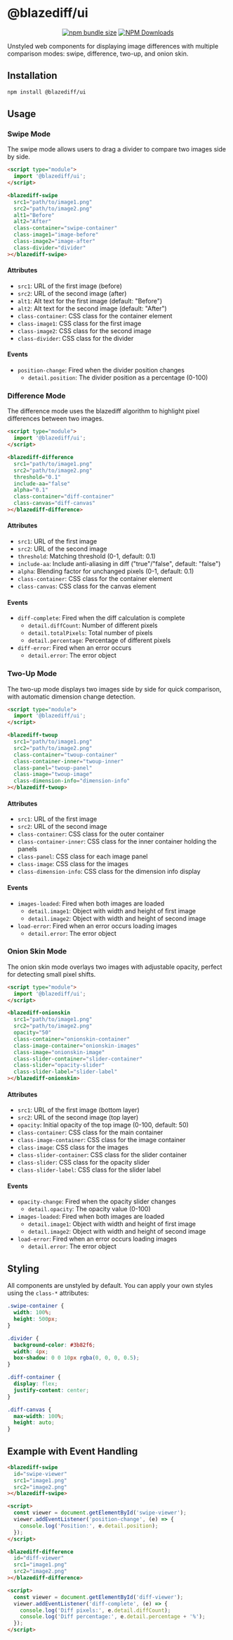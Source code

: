 # @blazediff/ui

<div align="center">

[![npm bundle size](https://img.shields.io/bundlephobia/min/%40blazediff%2Fui)](https://www.npmjs.com/package/@blazediff/ui)
[![NPM Downloads](https://img.shields.io/npm/dy/%40blazediff%2Fui)](https://www.npmjs.com/package/@blazediff/ui)

</div>


Unstyled web components for displaying image differences with multiple comparison modes: swipe, difference, two-up, and onion skin.

## Installation

```bash
npm install @blazediff/ui
```

## Usage

### Swipe Mode

The swipe mode allows users to drag a divider to compare two images side by side.

```html
<script type="module">
  import '@blazediff/ui';
</script>

<blazediff-swipe
  src1="path/to/image1.png"
  src2="path/to/image2.png"
  alt1="Before"
  alt2="After"
  class-container="swipe-container"
  class-image1="image-before"
  class-image2="image-after"
  class-divider="divider"
></blazediff-swipe>
```

#### Attributes

- `src1`: URL of the first image (before)
- `src2`: URL of the second image (after)
- `alt1`: Alt text for the first image (default: "Before")
- `alt2`: Alt text for the second image (default: "After")
- `class-container`: CSS class for the container element
- `class-image1`: CSS class for the first image
- `class-image2`: CSS class for the second image
- `class-divider`: CSS class for the divider

#### Events

- `position-change`: Fired when the divider position changes
  - `detail.position`: The divider position as a percentage (0-100)

### Difference Mode

The difference mode uses the blazediff algorithm to highlight pixel differences between two images.

```html
<script type="module">
  import '@blazediff/ui';
</script>

<blazediff-difference
  src1="path/to/image1.png"
  src2="path/to/image2.png"
  threshold="0.1"
  include-aa="false"
  alpha="0.1"
  class-container="diff-container"
  class-canvas="diff-canvas"
></blazediff-difference>
```

#### Attributes

- `src1`: URL of the first image
- `src2`: URL of the second image
- `threshold`: Matching threshold (0-1, default: 0.1)
- `include-aa`: Include anti-aliasing in diff ("true"/"false", default: "false")
- `alpha`: Blending factor for unchanged pixels (0-1, default: 0.1)
- `class-container`: CSS class for the container element
- `class-canvas`: CSS class for the canvas element

#### Events

- `diff-complete`: Fired when the diff calculation is complete
  - `detail.diffCount`: Number of different pixels
  - `detail.totalPixels`: Total number of pixels
  - `detail.percentage`: Percentage of different pixels
- `diff-error`: Fired when an error occurs
  - `detail.error`: The error object

### Two-Up Mode

The two-up mode displays two images side by side for quick comparison, with automatic dimension change detection.

```html
<script type="module">
  import '@blazediff/ui';
</script>

<blazediff-twoup
  src1="path/to/image1.png"
  src2="path/to/image2.png"
  class-container="twoup-container"
  class-container-inner="twoup-inner"
  class-panel="twoup-panel"
  class-image="twoup-image"
  class-dimension-info="dimension-info"
></blazediff-twoup>
```

#### Attributes

- `src1`: URL of the first image
- `src2`: URL of the second image
- `class-container`: CSS class for the outer container
- `class-container-inner`: CSS class for the inner container holding the panels
- `class-panel`: CSS class for each image panel
- `class-image`: CSS class for the images
- `class-dimension-info`: CSS class for the dimension info display

#### Events

- `images-loaded`: Fired when both images are loaded
  - `detail.image1`: Object with width and height of first image
  - `detail.image2`: Object with width and height of second image
- `load-error`: Fired when an error occurs loading images
  - `detail.error`: The error object

### Onion Skin Mode

The onion skin mode overlays two images with adjustable opacity, perfect for detecting small pixel shifts.

```html
<script type="module">
  import '@blazediff/ui';
</script>

<blazediff-onionskin
  src1="path/to/image1.png"
  src2="path/to/image2.png"
  opacity="50"
  class-container="onionskin-container"
  class-image-container="onionskin-images"
  class-image="onionskin-image"
  class-slider-container="slider-container"
  class-slider="opacity-slider"
  class-slider-label="slider-label"
></blazediff-onionskin>
```

#### Attributes

- `src1`: URL of the first image (bottom layer)
- `src2`: URL of the second image (top layer)
- `opacity`: Initial opacity of the top image (0-100, default: 50)
- `class-container`: CSS class for the main container
- `class-image-container`: CSS class for the image container
- `class-image`: CSS class for the images
- `class-slider-container`: CSS class for the slider container
- `class-slider`: CSS class for the opacity slider
- `class-slider-label`: CSS class for the slider label

#### Events

- `opacity-change`: Fired when the opacity slider changes
  - `detail.opacity`: The opacity value (0-100)
- `images-loaded`: Fired when both images are loaded
  - `detail.image1`: Object with width and height of first image
  - `detail.image2`: Object with width and height of second image
- `load-error`: Fired when an error occurs loading images
  - `detail.error`: The error object

## Styling

All components are unstyled by default. You can apply your own styles using the `class-*` attributes:

```css
.swipe-container {
  width: 100%;
  height: 500px;
}

.divider {
  background-color: #3b82f6;
  width: 4px;
  box-shadow: 0 0 10px rgba(0, 0, 0, 0.5);
}

.diff-container {
  display: flex;
  justify-content: center;
}

.diff-canvas {
  max-width: 100%;
  height: auto;
}
```

## Example with Event Handling

```html
<blazediff-swipe
  id="swipe-viewer"
  src1="image1.png"
  src2="image2.png"
></blazediff-swipe>

<script>
  const viewer = document.getElementById('swipe-viewer');
  viewer.addEventListener('position-change', (e) => {
    console.log('Position:', e.detail.position);
  });
</script>
```

```html
<blazediff-difference
  id="diff-viewer"
  src1="image1.png"
  src2="image2.png"
></blazediff-difference>

<script>
  const viewer = document.getElementById('diff-viewer');
  viewer.addEventListener('diff-complete', (e) => {
    console.log('Diff pixels:', e.detail.diffCount);
    console.log('Diff percentage:', e.detail.percentage + '%');
  });
</script>
```
